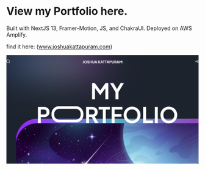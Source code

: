 # View my Portfolio here.

 Built with NextJS 13, Framer-Motion, JS, and ChakraUI.
 Deployed on AWS Amplify.

 find it here: (www.joshuakattapuram.com)

![Image screenshot](public/homepage_ss.png)
